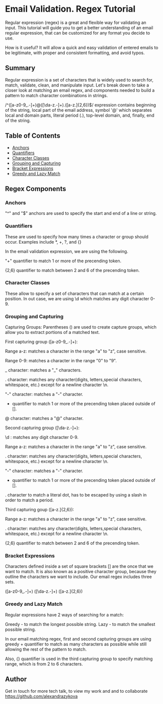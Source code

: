 # Email Validation. Regex Tutorial

Regular expression (regex) is a great and flexible way for validating an input. This tutorial will guide you to get a better understanding of an email regular expression, that can be customized for any format you decide to use. 

How is it useful? It will allow a quick and easy validation of entered emalis to be legitimate, with proper and consistent formatting, and avoid typos.

## Summary 

Regular expression is a set of characters that is widely used to search for, match, validate, clean, and manipulate input. Let's break down to take a closer look at matching an email regex, and components needed to build a pattern to match character combinations in strings.

/^([a-z0-9_\.-]+)@([\da-z\.-]+)\.([a-z\.]{2,6})$/ expression contains beginning of the string, local part of the email address, symbol '@' which separates local and domain parts, literal period (.), top-level domain, and, finally, end of the string.


## Table of Contents

- [Anchors](#anchors)
- [Quantifiers](#quantifiers)
- [Character Classes](#character-classes)
- [Grouping and Capturing](#grouping-and-capturing)
- [Bracket Expressions](#bracket-expressions)
- [Greedy and Lazy Match](#greedy-and-lazy-match)

## Regex Components

### Anchors

"^" and "$" anchors are used to specify the start and end of a line or string.

### Quantifiers

These are used to specify how many times a character or group should occur. Examples include *, +, ?, and {}

In the email validation expression, we are using the following.

"+" quantifier to match 1 or more of the precending token.

{2,6} quantifier to match between 2 and 6 of the precending token.

### Character Classes

These allow to specify a set of characters that can match at a certain position. In out case, we are using \d which matches any digit character 0-9.

### Grouping and Capturing

Capturing Groups: Parentheses () are used to create capture groups, which allow you to extract portions of a matched text.

First capturing group ([a-z0-9_\.-]+):

Range a-z: matches a character in the range "a" to "z", case sensitive.

Range 0-9: matches a character in the range "0" to "9".

_ character: matches a "_" characters.

\. character: matches any character(digits, letters,special characters, whitespace, etc.) except for a newline character \n.

"-" character: matches a "-" character.
  
+ quantifier to match 1 or more of the precending token placed outside of [].

@ character: matches a "@" character.

Second capturing group ([\da-z\.-]+):

\d : matches any digit character 0-9.

Range a-z: matches a character in the range "a" to "z", case sensitive.

\. character: matches any character(digits, letters,special characters, whitespace, etc.) except for a newline character \n.

"-" character: matches a "-" character.
  
+ quantifier to match 1 or more of the precending token placed outside of [].

\. character to match a literal dot, has to be escaped by using a slash in order to match a period.

Third capturing goup ([a-z\.]{2,6}):

Range a-z: matches a character in the range "a" to "z", case sensitive.

\. character: matches any character(digits, letters,special characters, whitespace, etc.) except for a newline character \n.

{2,6} quantifier to match between 2 and 6 of the precending token.

### Bracket Expressions

Characters defined inside a set of square brackets [] are the once that we want to match. It is also known as a positive character group, because they outline the characters we want to include. Our email regex includes three sets.

([a-z0-9_\.-]+)
([\da-z\.-]+)
([a-z\.]{2,6})

### Greedy and Lazy Match

Regular expressions have 2 ways of searching for a match:

Greedy - to match the longest possible string.
Lazy - to match the smallest possible string.

In our email matching regex, first and second capturing groups are using greedy + quantifier to match as many characters as possible while still allowing the rest of the pattern to match.

Also, {} quantifier is used in the third capturing group to specify matching range, which is from 2 to 6 characters.

## Author

Get in touch for more tech talk, to view my work and and to collaborate https://github.com/alexandrazykova
